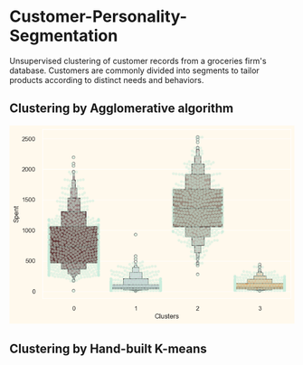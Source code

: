 # Customer-Personality-Segmentation
Unsupervised clustering of customer records from a groceries firm's database. Customers are commonly divided into segments to tailor products according to distinct needs and behaviors.

## Clustering by Agglomerative algorithm
![alt text](AG_clusters.png)

## Clustering by Hand-built K-means
